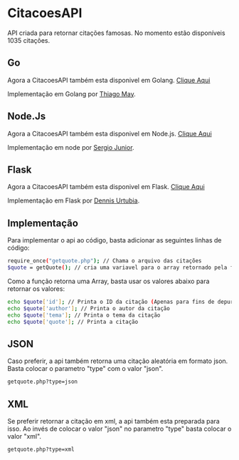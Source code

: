 # CitacoesAPI
API criada para retornar citações famosas. No momento estão disponíveis 1035 citações.

## Go
Agora a CitacoesAPI também esta disponivel em Golang. [Clique Aqui](https://github.com/WillianRod/CitacoesAPI/tree/master/go)

Implementação em Golang por [Thiago May](https://github.com/maythiago).

## Node.Js
Agora a CitacoesAPI também esta disponivel em Node.js. [Clique Aqui](https://github.com/WillianRod/CitacoesAPI/tree/master/node)

Implementação em node por [Sergio Junior](https://github.com/SergioJrDev).

## Flask
Agora a CitacoesAPI também esta disponivel em Flask. [Clique Aqui](https://github.com/WillianRod/CitacoesAPI/tree/master/flask)

Implementação em Flask por [Dennis Urtubia](https://github.com/dennisurtubia).

## Implementação
Para implementar o api ao código, basta adicionar as seguintes linhas de código:
```sh
require_once("getquote.php"); // Chama o arquivo das citações
$quote = getQuote(); // cria uma variavel para o array retornado pela função
```
Como a função retorna uma Array, basta usar os valores abaixo para retornar os valores:
```sh
echo $quote['id']; // Printa o ID da citação (Apenas para fins de depuração)
echo $quote['author']; // Printa o autor da citação
echo $quote['tema']; // Printa o tema da citação
echo $quote['quote']; // Printa a citação
```
## JSON
Caso preferir, a api também retorna uma citação aleatória em formato json. Basta colocar o parametro "type" com o valor "json".
```sh
getquote.php?type=json
```

## XML
Se preferir retornar a citação em xml, a api também esta preparada para isso. Ao invés de colocar o valor "json" no parametro "type" basta colocar o valor "xml".
```sh
getquote.php?type=xml
```

